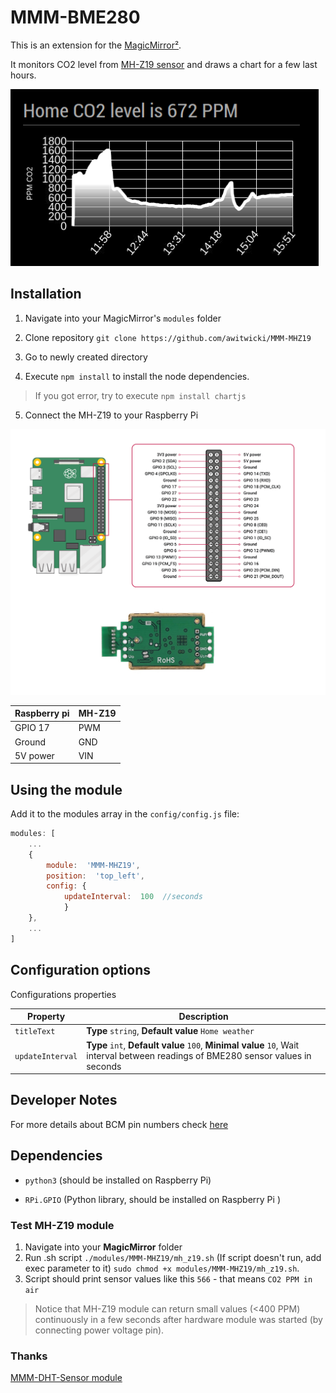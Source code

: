 # MMM-BME280

  

This is an extension for the [MagicMirror²](https://github.com/MichMich/MagicMirror).

It monitors CO2 level from [MH-Z19 sensor](https://revspace.nl/MHZ19) and draws a chart for a few last hours.

  

<img  src=".github/example.png">

  

## Installation

1. Navigate into your MagicMirror's `modules` folder

2. Clone repository `git clone https://github.com/awitwicki/MMM-MHZ19`

3. Go to newly created directory

4. Execute `npm install` to install the node dependencies.
 > If you got error, try to execute `npm install chartjs`
  
5. Connect the MH-Z19 to your Raspberry Pi

<img  src=".github/connection.png">

| Raspberry pi | MH-Z19 |
|--|--|
|  GPIO 17 | PWM |
|  Ground| GND|
| 5V power | VIN|



  

## Using the module

  

Add it to the modules array in the `config/config.js` file:

  

````javascript
modules: [
	...
	{
		module:  'MMM-MHZ19',
		position:  'top_left',
		config: {
			updateInterval:  100  //seconds
			}
	},
	...
]
````

  

## Configuration options

  

Configurations properties

  | Property| Description |
|--|--|
|  `titleText` | **Type**  `string`, **Default value** `Home weather`|
|  `updateInterval` | **Type**  `int`, **Default value** `100`, **Minimal value** `10`, Wait interval between readings of BME280 sensor values in seconds|



## Developer Notes

For more details about BCM pin numbers check [here](http://www.raspberrypi-spy.co.uk/2012/06/simple-guide-to-the-rpi-gpio-header-and-pins)

  

## Dependencies

-  `python3` (should be installed on Raspberry Pi)

-  `RPi.GPIO` (Python library, should be installed on Raspberry Pi )

  

### Test MH-Z19 module

1. Navigate into your **MagicMirror** folder
2. Run .sh script `./modules/MMM-MHZ19/mh_z19.sh`
(If script doesn't run, add exec parameter to it)
`sudo chmod +x modules/MMM-MHZ19/mh_z19.sh`.
3. Script should print sensor values like this
`566` - that means `CO2 PPM in air`
> Notice that MH-Z19 module can return small values (<400 PPM) continuously in a few seconds after hardware module was started (by connecting power voltage pin).
  

### Thanks

  

[MMM-DHT-Sensor module](https://github.com/bernardpletikosa/MMM-DHT-Sensor)
